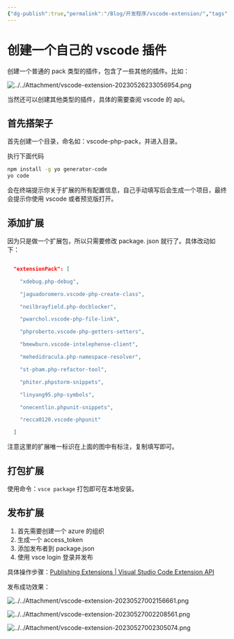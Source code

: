 ```yaml
---
{"dg-publish":true,"permalink":"/Blog/开发程序/vscode-extension/","tags":["Blog/vscode"],"noteIcon":"1"}
---
```


# 创建一个自己的 vscode 插件

创建一个普通的 pack 类型的插件，包含了一些其他的插件。比如：

![../../Attachment/vscode-extension-20230526233056954.png](/img/user/Attachment/vscode-extension-20230526233056954.png)

当然还可以创建其他类型的插件，具体的需要查阅 vscode 的 api。

## 首先搭架子

首先创建一个目录，命名如：vscode-php-pack，并进入目录。

执行下面代码

```bash
npm install -g yo generator-code
yo code
```

会在终端提示你关于扩展的所有配置信息，自己手动填写后会生成一个项目，最终会提示你使用 vscode 或者预览版打开。

## 添加扩展

因为只是做一个扩展包，所以只需要修改 package. json 就行了。具体改动如下：


```json

  "extensionPack": [

    "xdebug.php-debug",

    "jaguadoromero.vscode-php-create-class",

    "neilbrayfield.php-docblocker",

    "pwarchol.vscode-php-file-link",

    "phproberto.vscode-php-getters-setters",

    "bmewburn.vscode-intelephense-client",

    "mehedidracula.php-namespace-resolver",

    "st-pham.php-refactor-tool",

    "phiter.phpstorm-snippets",

    "linyang95.php-symbols",

    "onecentlin.phpunit-snippets",

    "recca0120.vscode-phpunit"

  ]

```

注意这里的扩展唯一标识在上面的图中有标注，复制填写即可。

## 打包扩展

使用命令：`vsce package` 打包即可在本地安装。

## 发布扩展

1. 首先需要创建一个 azure 的组织
2. 生成一个 access_token
3. 添加发布者到 package.json
4. 使用 vsce login 登录并发布

具体操作步骤：[Publishing Extensions | Visual Studio Code Extension API](https://code.visualstudio.com/api/working-with-extensions/publishing-extension)

发布成功效果：

![../../Attachment/vscode-extension-20230527002156661.png](/img/user/Attachment/vscode-extension-20230527002156661.png)

![../../Attachment/vscode-extension-20230527002208561.png](/img/user/Attachment/vscode-extension-20230527002208561.png)

![../../Attachment/vscode-extension-20230527002305074.png](/img/user/Attachment/vscode-extension-20230527002305074.png)

